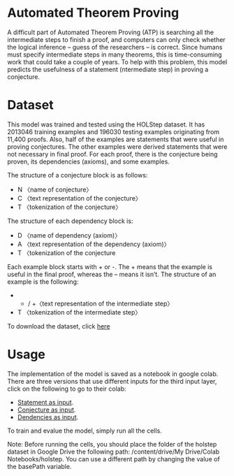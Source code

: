 # Automated Theorem Proving

A difficult part of Automated Theorem Proving (ATP) is searching all the intermediate steps to finish a proof, and computers can only check whether the logical inference – guess of the researchers – is correct. Since humans must specify intermediate steps in many theorems, this is time-consuming work that could take a couple of years. To help with this problem, this model predicts the usefulness of a statement (ntermediate step) in proving a conjecture.

# Dataset

This model was trained and tested using the HOLStep dataset. It has 2013046 training examples and 196030 testing examples originating from 11,400 proofs. Also, half of the examples are statements that were useful in proving conjectures. The other examples were derived statements that were not necessary in final proof. For each proof, there is the conjecture being proven, its dependencies (axioms), and some examples. 

The structure of a conjecture block is as follows:
*	N 〈name of conjecture〉
*	C 〈text representation of the conjecture〉
*	T 〈tokenization of the conjecture〉<br>

The structure of each dependency block is:
*	D 〈name of dependency (axiom)〉
*	A 〈text representation of the dependency (axiom)〉
*	T 〈tokenization of the conjecture<br>

Each example block starts with + or -. The + means that the example is useful in the final proof, whereas the – means it isn’t. The structure of an example is the following:
*	- / +〈text representation of the intermediate step〉
*	T 〈tokenization of the intermediate step〉

To download the dataset, click [here](http://cl-informatik.uibk.ac.at/cek/holstep/)

# Usage

The implementation of the model is saved as a notebook in google colab. There are three versions that use different inputs for the third input layer, click on the following to go to their colab:

* [Statement as input](https://colab.research.google.com/drive/1tmJ51kxW_C96Kkne5yEEDGVrgfryiBe0?usp=sharing). 
* [Conjecture as input](https://colab.research.google.com/drive/1-lr5yp6K8dkU0OOYPXABfLSDk3XgL8on?usp=sharing). 
* [Dendencies as input](https://colab.research.google.com/drive/1avlZircqzc9a4KBIGWScQep5qF5i1c1W?usp=sharing). 

To train and evalue the model, simply run all the cells.

Note: Before running the cells, you should place the folder of the holstep dataset in Google Drive the following path: /content/drive/My Drive/Colab Notebooks/holstep. You can use a different path by changing the value of the basePath variable.



